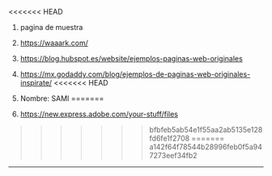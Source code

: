 <<<<<<< HEAD
1. pagina de muestra
2. https://waaark.com/
3. https://blog.hubspot.es/website/ejemplos-paginas-web-originales
4. https://mx.godaddy.com/blog/ejemplos-de-paginas-web-originales-inspirate/
<<<<<<< HEAD

5. Nombre: SAMI
=======
5. https://new.express.adobe.com/your-stuff/files
>>>>>>> bfbfeb5ab54e1f55aa2ab5135e128fd6fe1f2708
=======
>>>>>>> a142f64f78544b28996feb0f5a947273eef34fb2

-----

<!DOCTYPE html>
<html>
  <head>
    <title>Simple Marker</title>
    <!-- The callback parameter is required, so we use console.debug as a noop -->
    <script async src="https://maps.googleapis.com/maps/api/js?key=YOUR_API_KEY_HERE&callback=console.debug&libraries=maps,marker&v=beta">
    </script>
    <link rel="stylesheet" href="./style.css"/>
  </head>
  <body>
    <gmp-map center="6.21961784362793,-75.58338165283203" zoom="14" map-id="DEMO_MAP_ID">
      <gmp-advanced-marker position="6.21961784362793,-75.58338165283203" title="My location"></gmp-advanced-marker>
    </gmp-map>
  </body>
</html>
